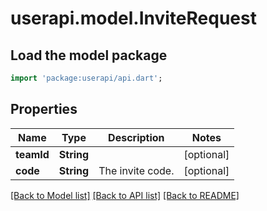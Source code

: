 # userapi.model.InviteRequest

## Load the model package
```dart
import 'package:userapi/api.dart';
```

## Properties
Name | Type | Description | Notes
------------ | ------------- | ------------- | -------------
**teamId** | **String** |  | [optional] 
**code** | **String** | The invite code. | [optional] 

[[Back to Model list]](../README.md#documentation-for-models) [[Back to API list]](../README.md#documentation-for-api-endpoints) [[Back to README]](../README.md)


